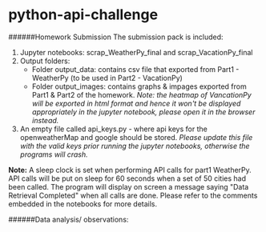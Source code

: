 # python-api-challenge

######Homework Submission
The submission pack is included:
1. Jupyter notebooks: scrap_WeatherPy_final and scrap_VacationPy_final
2. Output folders: 
    - Folder output_data: contains csv file that exported from Part1 - WeatherPy (to be used in Part2 - VacationPy)
    - Folder output_images: contains graphs & impages exported from Part1 & Part2 of the homework. *Note: the heatmap of VancationPy will be exported in html format and hence it won't be displayed appropriately in the jupyter notebook, please open it in the browser instead.*
3. An empty file called api_keys.py - where api keys for the openweatherMap and google should be stored. *Please update this file with the valid keys prior running the jupyter notebooks, otherwise the programs will crash.*

**Note:** A sleep clock is set when performing API calls for part1 WeatherPy. API calls will be put on sleep for 60 seconds when a set of 50 cities had been called. The program will display on screen a message saying "Data Retrieval Completed" when all calls are done. Please refer to the comments embedded in the notebooks for more details.


######Data analysis/ observations: 
